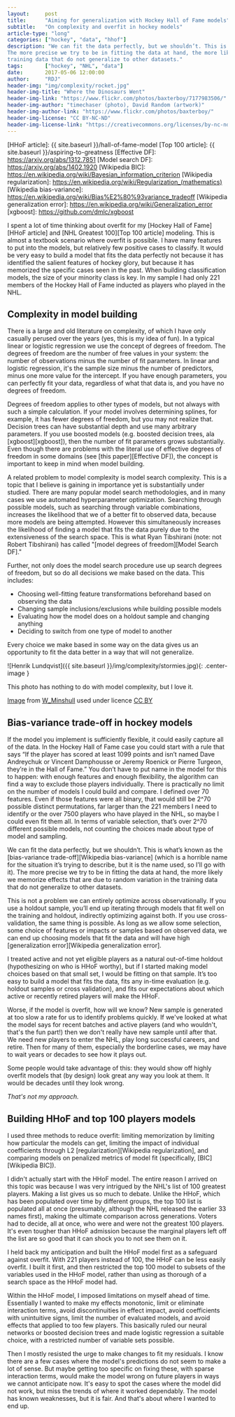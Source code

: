 ```yaml
---
layout:     post
title:      "Aiming for generalization with Hockey Hall of Fame models"
subtitle:   "On complexity and overfit in hockey models"
article-type: "long"
categories: ["hockey", "data", "hhof"]
description: "We can fit the data perfectly, but we shouldn’t. This is what’s known as the bias-variance trade-off.
The more precise we try to be in fitting the data at hand, the more likely we memorize effects that are due to random variation in the
training data that do not generalize to other datasets."
tags:       ["hockey", "NHL", "data"]
date:       2017-05-06 12:00:00
author:     "RDJ"
header-img: "img/complexity/rocket.jpg"
header-img-title: "Where the Dinosaurs Went"
header-img-link: "https://www.flickr.com/photos/baxterboy/7177983506/"
header-img-author: "timechaser (photo), David Random (artwork)"
header-img-author-link: "https://www.flickr.com/photos/baxterboy/"
header-img-license: "CC BY-NC-ND"
header-img-license-link: "https://creativecommons.org/licenses/by-nc-nd/2.0/"
---
```


[HHoF article]: {{ site.baseurl }}/hall-of-fame-model
[Top 100 article]: {{ site.baseurl }}/aspiring-to-greatness
[Effective DF]: https://arxiv.org/abs/1312.7851
[Model search DF]: https://arxiv.org/abs/1402.1920
[Wikipedia BIC]: https://en.wikipedia.org/wiki/Bayesian_information_criterion
[Wikipedia regularization]: https://en.wikipedia.org/wiki/Regularization_(mathematics)
[Wikipedia bias-variance]: https://en.wikipedia.org/wiki/Bias%E2%80%93variance_tradeoff
[Wikipedia generalization error]: https://en.wikipedia.org/wiki/Generalization_error
[xgboost]: https://github.com/dmlc/xgboost

I spent a lot of time thinking about overfit for my [Hockey Hall of Fame][HHoF article] and [NHL Greatest 100][Top 100 article]
modeling. This is almost a
textbook scenario where overfit is possible. I have many features to put into the models, but relatively few positive
cases to classify. It would be very easy to build a model that fits the data perfectly not because it has identified the
salient features of hockey glory, but because it has memorized the specific cases seen in the past. When building
classification models, the size of your minority class is key. In my sample I had only 221 members of the Hockey Hall
of Fame inducted as players who played in the NHL.

## Complexity in model building

There is a large and old literature on complexity, of which I have only casually perused over the years (yes, this is my
idea of fun). In a typical
linear or logistic regression we use the concept of degrees of freedom. The degrees of freedom are the number of free
values in your system: the number of observations minus the number of fit parameters. In linear and logistic regression,
it's the sample size minus the number of predictors, minus one more value for the intercept. If you have enough
parameters, you can perfectly fit your data, regardless of what that data is, and you have no degrees of freedom.

Degrees of freedom applies to other types of models, but not always with such a simple calculation. If your model
involves determining splines, for example, it has fewer degrees of freedom, but you may not realize that. Decision trees
can have substantial depth and use many arbitrary parameters. If you use boosted models (e.g. boosted decision trees, ala
[xgboost][xgboost]), then the number of fit parameters grows substantially. Even though there are problems with the
literal use of effective degrees of freedom in some domains (see [this paper][Effective DF]), the concept is important
to keep in mind when model building.

A related problem to model complexity is model search complexity. This is a topic that I believe is gaining in
importance yet is substantially under studied. There are many popular model search methodologies, and in many cases we
use automated hyperparameter optimization. Searching through possible models, such as searching through variable
combinations, increases the likelihood that we of a better fit to observed data, because more models are being
attempted. However this simultaneously increases the likelihood of finding a model that fits the data purely due to the
extensiveness of the search space. This is what Ryan Tibshirani (note: not Robert Tibshirani) has called "[model degrees
of freedom][Model Search DF]."

Further, not only does the model search procedure use up search degrees of freedom, but so do all decisions we make
based on the data. This includes:

- Choosing well-fitting feature transformations beforehand based on observing the data
- Changing sample inclusions/exclusions while building possible models
- Evaluating how the model does on a holdout sample and changing anything
- Deciding to switch from one type of model to another

Every choice we make based in some way on the data gives us an opportunity to fit the data better in a way that will not
generalize.

![Henrik Lundqvist]({{ site.baseurl }}/img/complexity/stormies.jpg){: .center-image }

<span class="caption text-muted">This photo has nothing to do with model complexity, but I love it.</span>

<div class="citation">

<p>

<a href="https://www.flickr.com/photos/23950335@N07/5513197198/">Image</a> from <a href="https://www.flickr.com/photos/23950335@N07/">W_Minshull</a> used under licence <a href="https://creativecommons.org/licenses/by/2.0/">CC BY</a>

</p>

</div>

## Bias-variance trade-off in hockey models

If the model you implement is sufficiently flexible, it could easily capture all of the data. In the Hockey Hall of Fame
case you could start with a rule that says “If the player has scored at least 1099 points and isn’t named Dave
Andreychuk or Vincent Damphousse or Jeremy Roenick or Pierre Turgeon, they’re in the Hall of Fame.” You don’t have to
put name in the model for this to happen: with enough features and enough flexibility, the algorithm can find a way to
exclude those players individually. There is practically no limit on the number of models I could build and compare. I
defined over 70 features. Even if those features were all binary, that would still be 2^70 possible distinct
permutations, far larger than the 221 members I need to identify or the over 7500 players who have played in the NHL, so
maybe I could even fit them all. In terms of variable selection, that’s over 2^70 different possible models, not
counting the choices made about type of model and sampling.

We can fit the data perfectly, but we shouldn’t. This is what’s known as the [bias-variance trade-off][Wikipedia
bias-variance] (which is a
horrible name for the situation it’s trying to describe, but it is the name used, so I’ll go with it). The more precise
we try to be in fitting the data at hand, the more likely we memorize effects that are due to random variation in the
training data that do not generalize to other datasets.

This is not a problem we can entirely optimize across observationally. If you use a holdout sample, you’ll end up
iterating through models that fit well on the training and holdout, indirectly optimizing against both. If you use
cross-validation, the same thing is possible. As long as we allow some selection, some choice of features or impacts or
samples based on observed data, we can end up choosing models that fit the data and will have high
[generalization error][Wikipedia generalization error].

I treated active and not yet eligible players as a natural out-of-time holdout (hypothesizing on who is HHoF worthy),
but if I started making model choices based on that small set, I would be fitting on that sample. It’s too easy to build
a model that fits the data, fits any in-time evaluation (e.g. holdout samples or cross validation), and fits our
expectations about which active or recently retired players will make the HHoF.

Worse, if the model is overfit, how will we know? New sample is generated at too slow a rate for us to identify problems
quickly. If we've looked at what the model says for recent batches and active players (and who wouldn't, that's the
fun part!) then we don't really have new sample until after that. We need new players to enter the NHL, play long
successful careers, and retire. Then for many of them, especially the borderline cases, we may have to wait years or
decades to see how it plays out.

Some people would take advantage of this: they would show off highly overfit models that (by design) look great any way
you look at them. It would be decades until they look wrong.

*That's not my approach.*

## Building HHoF and top 100 players models

I used three methods to reduce overfit: limiting memorization by limiting how particular the models can get, limiting
the impact of individual coefficients through L2 [regularization][Wikipedia regularization], and comparing models on
penalized metrics of model fit (specifically, [BIC][Wikipedia BIC]).

I didn't actually start with the HHoF model. The entire reason I arrived on this topic was because I was very intrigued
by the NHL's list of 100 greatest players. Making a list gives us so much to debate. Unlike the HHoF, which has been
populated over time by different groups, the top 100 list is populated all at once (presumably, although the NHL
released the earlier 33 names first), making the ultimate comparison across generations. Voters had to decide, all at
once, who were and were not the greatest 100 players. It's even tougher than HHoF admission because the marginal
players left off the list are so good that it can shock you to not see them on it.

I held back my anticipation and built the HHoF model first as a safeguard against overfit. With 221 players instead of
100, the HHoF can be less easily overfit. I built it first, and then restricted the top 100 model to subsets of the
variables used in the HHoF model, rather than using as thorough of a search space as the HHoF model had.

Within the HHoF model, I imposed limitations on myself ahead of time. Essentially I wanted to make my effects monotonic,
limit or eliminate interaction terms, avoid discontinuities in effect impact, avoid coefficients with unintuitive signs,
limit the number of evaluated models, and avoid effects that applied to too few players. This basically ruled our neural
networks or boosted decision trees and made logistic regression a suitable choice, with a restricted number of variable
sets possible. 

Then I mostly resisted the urge to make changes to fit my residuals. I know there are a few cases where the model's
predictions do not seem to make a lot of sense. But maybe getting too specific on fixing these, with sparse interaction
terms, would make the model wrong on future players in ways we cannot anticipate now. It's easy to spot the cases where
the model did not work, but miss the trends of where it worked dependably. The model has known weaknesses, but it is
fair. And that's about where I wanted to end up.
